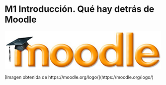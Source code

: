 
# M1 Introducción. Qué hay detrás de Moodle

![](img/logo-1024x254.jpg)
<td align="right">[Imagen obtenida de https://moodle.org/logo/](https://moodle.org/logo/)</td>

